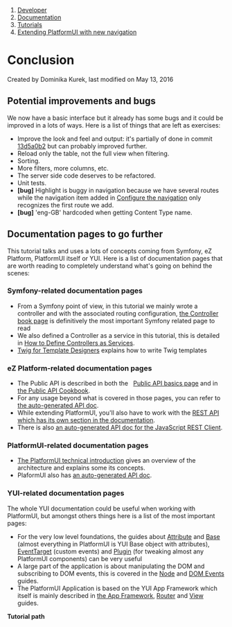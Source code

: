 1.  [Developer](index.html)
2.  [Documentation](Documentation_31429504.html)
3.  [Tutorials](Tutorials_31429522.html)
4.  [Extending PlatformUI with new navigation](Extending-PlatformUI-with-new-navigation_31430235.html)

# Conclusion 

Created by Dominika Kurek, last modified on May 13, 2016

## Potential improvements and bugs

We now have a basic interface but it already has some bugs and it could be improved in a lots of ways. Here is a list of things that are left as exercises:

-   Improve the look and feel and output: it's partially of done in commit [13d5a0b2](https://github.com/ezsystems/ExtendingPlatformUIConferenceBundle/commit/13d5a0b2f4d957425a751a2cc4cbd6566ed0b57a) but can probably improved further.
-   Reload only the table, not the full view when filtering.
-   Sorting.
-   More filters, more columns, etc.
-   The server side code deserves to be refactored.
-   Unit tests.
-   **\[bug\]** Highlight is buggy in navigation because we have several routes while the navigation item added in [Configure the navigation](Configure-the-navigation_31430245.html) only recognizes the first route we add.
-   **\[bug\]** 'eng-GB' hardcoded when getting Content Type name.

## Documentation pages to go further

This tutorial talks and uses a lots of concepts coming from Symfony, eZ Platform, PlatformUI itself or YUI. Here is a list of documentation pages that are worth reading to completely understand what's going on behind the scenes:

### Symfony-related documentation pages

-   From a Symfony point of view, in this tutorial we mainly wrote a controller and with the associated routing configuration, [the Controller book page](http://symfony.com/doc/current/book/controller.html) is definitively the most important Symfony related page to read
-   We also defined a Controller as a service in this tutorial, this is detailed in [How to Define Controllers as Services](http://symfony.com/doc/current/cookbook/controller/service.html).
-   [Twig for Template Designers](http://twig.sensiolabs.org/doc/templates.html) explains how to write Twig templates

### eZ Platform-related documentation pages

-   The Public API is described in both the   [Public API basics page](Getting-started-with-the-Public-API_31430305.html) and in [the Public API Cookbook](Public-API-Guide_31430303.html).
-   For any usage beyond what is covered in those pages, you can refer to [the auto-generated API doc](http://apidoc.ez.no/sami/trunk/NS/html/index.html).
-   While extending PlatformUI, you'll also have to work with the [REST API which has its own section in the documentation](REST-API-Guide_31430286.html).
-   There is also [an auto-generated API doc for the JavaScript REST Client](http://ezsystems.github.io/javascript-rest-client/).

### PlatformUI-related documentation pages

-   [The PlatformUI technical introduction](https://doc.ez.no/display/DEVELOPER/Backend+interface) gives an overview of the architecture and explains some its concepts.
-   PlaformUI also has [an auto-generated API doc](http://ezsystems.github.io/platformui-javascript-api/).

### YUI-related documentation pages

The whole YUI documentation could be useful when working with PlatformUI, but amongst others things here is a list of the most important pages:

-   For the very low level foundations, the guides about [Attribute](http://yuilibrary.com/yui/docs/attribute/) and [Base](http://yuilibrary.com/yui/docs/base/) (almost everything in PlatformUI is YUI Base object with attributes), [EventTarget](http://yuilibrary.com/yui/docs/event-custom/) (custom events) and [Plugin](http://yuilibrary.com/yui/docs/plugin/) (for tweaking almost any PlatformUI components) can be very useful
-   A large part of the application is about manipulating the DOM and subscribing to DOM events, this is covered in the [Node](http://yuilibrary.com/yui/docs/node/) and [DOM Events](http://yuilibrary.com/yui/docs/event/) guides.
-   The PlatformUI Application is based on the YUI App Framework which itself is mainly described in [the App Framework](http://yuilibrary.com/yui/docs/app/), [Router](http://yuilibrary.com/yui/docs/router/) and [View](http://yuilibrary.com/yui/docs/view/) guides.

**Tutorial path**






